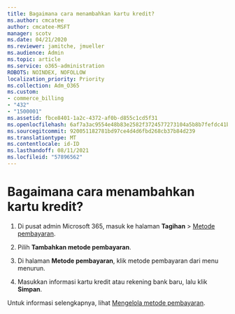 ```yaml
---
title: Bagaimana cara menambahkan kartu kredit?
ms.author: cmcatee
author: cmcatee-MSFT
manager: scotv
ms.date: 04/21/2020
ms.reviewer: jamitche, jmueller
ms.audience: Admin
ms.topic: article
ms.service: o365-administration
ROBOTS: NOINDEX, NOFOLLOW
localization_priority: Priority
ms.collection: Adm_O365
ms.custom:
- commerce_billing
- "432"
- "1500001"
ms.assetid: fbce8401-1a2c-4372-af0b-d855c1cd5f31
ms.openlocfilehash: 6af7a3ac9554e48b83e2582f3724577273104a5b8b7fefdc41b15977ec0e1abb
ms.sourcegitcommit: 920051182781bd97ce4d4d6fbd268cb37b84d239
ms.translationtype: MT
ms.contentlocale: id-ID
ms.lasthandoff: 08/11/2021
ms.locfileid: "57896562"
---
```

# <a name="how-do-i-add-a-credit-card"></a>Bagaimana cara menambahkan kartu kredit?

1. Di pusat admin Microsoft 365, masuk ke halaman **Tagihan** \> [Metode pembayaran](https://go.microsoft.com/fwlink/p/?linkid=2018806).

2. Pilih **Tambahkan metode pembayaran**.

3. Di halaman **Metode pembayaran**, klik metode pembayaran dari menu menurun.

4. Masukkan informasi kartu kredit atau rekening bank baru, lalu klik **Simpan**.

Untuk informasi selengkapnya, lihat [Mengelola metode pembayaran](https://docs.microsoft.com/microsoft-365/commerce/billing-and-payments/manage-payment-methods).

